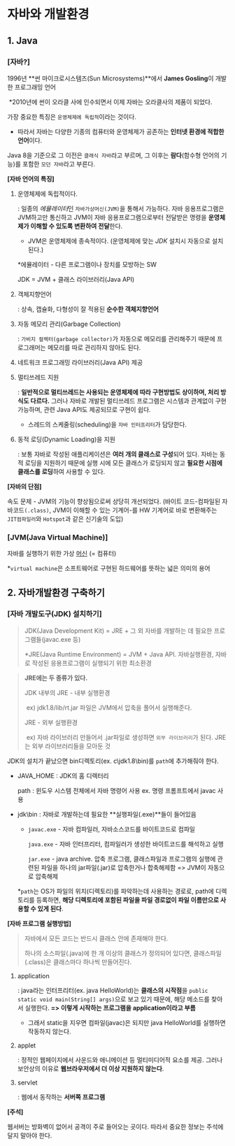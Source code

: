 # 자바와 개발환경

## 1. Java

### [자바?]

1996년 **썬 마이크로시스템즈(Sun Microsystems)**에서 **James Gosling**이 개발한 프로그래밍 언어

​	*2010년에 썬이 오라클 사에 인수되면서 이제 자바는 오라클사의 제품이 되었다.

가장 중요한 특징은 `운영체제에 독립적`이라는 것이다.

- 따라서 자바는 다양한 기종의 컴퓨터와 운영체제가 공존하는 **인터넷 환경에 적합한 언어**이다.

Java 8을 기준으로 그 이전은 `클래식 자바`라고 부르며, 그 이후는 **람다**(함수형 언어의 기능)를 포함한 `모던 자바`라고 부른다.



**[자바 언어의 특징]**

1. 운영체제에 독립적이다.

   : 일종의 *에뮬레이터*인 `자바가상머신(JVM)`을 통해서 가능하다. 자바 응용프로그램은 JVM하고만 통신하고 JVM이 자바 응용프로그램으로부터 전달받은 명령을 **운영체제가 이해할 수 있도록 변환하여 전달**한다. 

   - JVM은 운영체제에 종속적이다. (운영체제에 맞는 *JDK* 설치시 자동으로 설치된다.)

   *에뮬레이터 - 다른 프로그램이나 장치를 모방하는 SW

      JDK = JVM + 클래스 라이브러리(Java API)

2. 객체지향언어

   : 상속, 캡슐화, 다형성이 잘 적용된 **순수한 객체지향언어**
   
3. 자동 메모리 관리(Garbage Collection)

   : `가비지 컬렉터(garbage collector)`가 자동으로 메모리를 관리해주기 때문에 프로그래머는 메모리를 따로 관리하지 않아도 된다.

4. 네트워크 프로그래밍 라이브러리(Java API) 제공

5. 멀티쓰레드 지원

   : **일반적으로 멀티쓰레드는 사용되는 운영체제에 따라 구현방법도 상이하며, 처리 방식도 다르다.** 그러나 자바로 개발된 멀티쓰레드 프로그램은 시스템과 관계없이 구현가능하며, 관련 Java API도 제공되므로 구현이 쉽다. 

   - 스레드의 스케줄링(scheduling)을 `자바 인터프리터`가 담당한다.

6. 동적 로딩(Dynamic Loading)을 지원

   : 보통 자바로 작성된 애플리케이션은 **여러 개의 클래스로 구성**되어 있다. 자바는 동적 로딩을 지원하기 때문에 실행 시에 모든 클래스가 로딩되지 않고 **필요한 시점에 클래스를 로딩**하여 사용할 수 있다.



**[자바의 단점]**

속도 문제 - JVM의 기능이 향상됨으로써 상당히 개선되었다. (바이트 코드-컴파일된 자바코드`(.class)`, JVM이 이해할 수 있는 기계어-를 HW 기계어로 바로 변환해주는 `JIT컴파일러`와 `Hotspot`과 같은 신기술의 도입)



### [JVM(Java Virtual Machine)]

자바를 실행하기 위한 가상 <u>머신</u> (= 컴퓨터)

*`virtual machine`은 소프트웨어로 구현된 하드웨어를 뜻하는 넓은 의미의 용어



## 2. 자바개발환경 구축하기

### [자바 개발도구(JDK) 설치하기]

> JDK(Java Development Kit) = JRE + 그 외 자바를 개발하는 데 필요한 프로그램들(javac.exe 등)
>
> *JRE(Java Runtime Environment) = JVM + Java API. 자바실행환경, 자바로 작성된 응용프로그램이 실행되기 위한 최소환경

>**JRE에는 두 종류가 있다.**
>
>JDK 내부의 JRE - 내부 실행환경
>
>​	ex) jdk1.8/lib/rt.jar 파일은 JVM에서 압축을 풀어서 실행해준다.
>
>JRE - 외부 실행환경
>
>​	ex) 자바 라이브러리 만들어서 .jar파일로 생성하면 `외부 라이브러리`가 된다. JRE는 외부 라이브러리들을 모아둔 것

JDK의 설치가 끝났으면 bin디렉토리(ex. c\jdk1.8\bin)를 `path`에 추가해줘야 한다.

- JAVA_HOME : JDK의 홈 디렉터리

  path : 윈도우 시스템 전체에서 자바 명령어 사용 ex. 명령 프롬프트에서 javac 사용

- jdk\bin : 자바로 개발하는데 필요한 **실행파일(.exe)**들이 들어있음 

  - `javac.exe` - 자바 컴파일러, 자바소스코드를 바이트코드로 컴파일

    `java.exe` - 자바 인터프리터, 컴파일러가 생성한 바이트코드를 해석하고 실행

    `jar.exe` - java archive. 압축 프로그램, 클래스파일과 프로그램의 실행에 관련된 파일을 하나의 jar파일(.jar)로 압축한거나 합축해제함 => JVM이 자동으로 압축해제

  *`path`는 OS가 파일의 위치(디렉토리)를 파악하는데 사용하는 경로로, path에 디렉토리를 등록하면, **해당 디렉토리에 포함된 파일을 파일 경로없이 파일 이름만으로 사용할 수 있게 된다**.



**[자바 프로그램 실행방법]**

> 자바에서 모든 코드는 반드시 클래스 안에 존재해야 한다.
>
> 하나의 소스파일(.java)에 한 개 이상의 클래스가 정의되어 있다면, 클래스파일(.class)은 클래스마다 하나씩 만들어진다.

1. application

   : java라는 인터프리터(ex. java HelloWorld)는 **클래스의 시작점**을 `public static void main(String[] args)`으로 보고 있기 때문에, 해당 메소드를 찾아서 실행한다. **=> 이렇게 시작하는 프로그램을 application이라고 부름**

   - 그래서 static을 지우면 컴파일(javac)은 되지만 java HelloWorld를 실행하면 작동하지 않는다.

2. applet

   : 정적인 웹페이지에서 사운드와 애니메이션 등 멀티미디어적 요소를 제공. 그러나 보안상의 이유로 **웹브라우저에서 더 이상 지원하지 않는다**.

3. servlet

   : 웹에서 동작하는 **서버쪽 프로그램**



**[주석]**

웹서버는 방화벽이 없어서 공격이 주로 들어오는 곳이다. 따라서 중요한 정보는 주석에 달지 말아야 한다.
